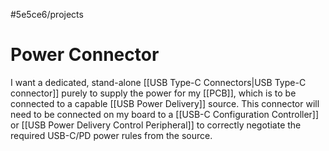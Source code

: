 #5e5ce6/projects 

# Power Connector

I want a dedicated, stand-alone [[USB Type-C Connectors|USB Type-C connector]] purely to supply the power for my [[PCB]], which is to be connected to a capable [[USB Power Delivery]] source. This connector will need to be connected on my board to a [[USB-C Configuration Controller]] or [[USB Power Delivery Control Peripheral]] to correctly negotiate the required USB-C/PD power rules from the source.

